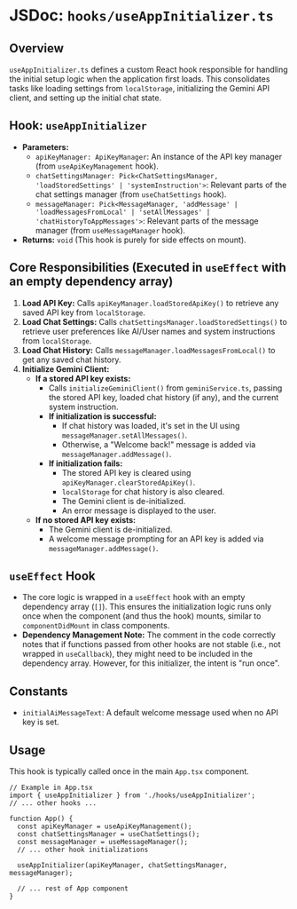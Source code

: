 
# JSDoc: `hooks/useAppInitializer.ts`

## Overview

`useAppInitializer.ts` defines a custom React hook responsible for handling the initial setup logic when the application first loads. This consolidates tasks like loading settings from `localStorage`, initializing the Gemini API client, and setting up the initial chat state.

## Hook: `useAppInitializer`

-   **Parameters:**
    -   `apiKeyManager: ApiKeyManager`: An instance of the API key manager (from `useApiKeyManagement` hook).
    -   `chatSettingsManager: Pick<ChatSettingsManager, 'loadStoredSettings' | 'systemInstruction'>`: Relevant parts of the chat settings manager (from `useChatSettings` hook).
    -   `messageManager: Pick<MessageManager, 'addMessage' | 'loadMessagesFromLocal' | 'setAllMessages' | 'chatHistoryToAppMessages'>`: Relevant parts of the message manager (from `useMessageManager` hook).
-   **Returns:** `void` (This hook is purely for side effects on mount).

## Core Responsibilities (Executed in `useEffect` with an empty dependency array)

1.  **Load API Key:** Calls `apiKeyManager.loadStoredApiKey()` to retrieve any saved API key from `localStorage`.
2.  **Load Chat Settings:** Calls `chatSettingsManager.loadStoredSettings()` to retrieve user preferences like AI/User names and system instructions from `localStorage`.
3.  **Load Chat History:** Calls `messageManager.loadMessagesFromLocal()` to get any saved chat history.
4.  **Initialize Gemini Client:**
    -   **If a stored API key exists:**
        -   Calls `initializeGeminiClient()` from `geminiService.ts`, passing the stored API key, loaded chat history (if any), and the current system instruction.
        -   **If initialization is successful:**
            -   If chat history was loaded, it's set in the UI using `messageManager.setAllMessages()`.
            -   Otherwise, a "Welcome back!" message is added via `messageManager.addMessage()`.
        -   **If initialization fails:**
            -   The stored API key is cleared using `apiKeyManager.clearStoredApiKey()`.
            -   `localStorage` for chat history is also cleared.
            -   The Gemini client is de-initialized.
            -   An error message is displayed to the user.
    -   **If no stored API key exists:**
        -   The Gemini client is de-initialized.
        -   A welcome message prompting for an API key is added via `messageManager.addMessage()`.

## `useEffect` Hook

-   The core logic is wrapped in a `useEffect` hook with an empty dependency array (`[]`). This ensures the initialization logic runs only once when the component (and thus the hook) mounts, similar to `componentDidMount` in class components.
-   **Dependency Management Note:** The comment in the code correctly notes that if functions passed from other hooks are not stable (i.e., not wrapped in `useCallback`), they might need to be included in the dependency array. However, for this initializer, the intent is "run once".

## Constants

-   `initialAiMessageText`: A default welcome message used when no API key is set.

## Usage

This hook is typically called once in the main `App.tsx` component.

```tsx
// Example in App.tsx
import { useAppInitializer } from './hooks/useAppInitializer';
// ... other hooks ...

function App() {
  const apiKeyManager = useApiKeyManagement();
  const chatSettingsManager = useChatSettings();
  const messageManager = useMessageManager();
  // ... other hook initializations

  useAppInitializer(apiKeyManager, chatSettingsManager, messageManager);

  // ... rest of App component
}
```

